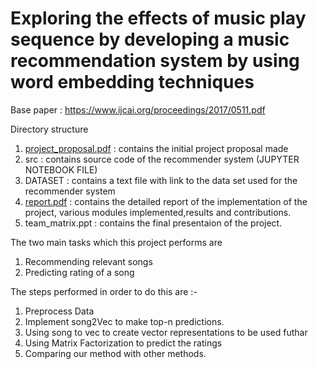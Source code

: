 # Exploring the effects of music play sequence by developing a music recommendation system by using word embedding techniques
Base paper : https://www.ijcai.org/proceedings/2017/0511.pdf

Directory structure
1) [project_proposal.pdf](https://github.com/shiva429/MUSIC_RECOMMENDATION/blob/master/project_proposal.pdf) : contains the initial project proposal made
2) src : contains source code of the recommender system (JUPYTER NOTEBOOK FILE)
3) DATASET : contains a text file with link to the data set used for the recommender system
4) [report.pdf](https://github.com/shiva429/MUSIC_RECOMMENDATION/blob/master/Report.pdf) : contains the detailed report of the implementation of the project, various modules implemented,results and contributions.
5) team_matrix.ppt : contains the final presentaion of the project.

The two main tasks which this project performs are
1) Recommending relevant songs
2) Predicting rating of a song

The steps performed in order to do this are :- 
1) Preprocess Data
2) Implement song2Vec to make top-n predictions.
3) Using song to vec to create vector representations to be used futhar 
4) Using Matrix Factorization to predict the ratings
5) Comparing our method with other methods.
